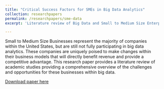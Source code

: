 ```yaml
---
title: "Critical Success Factors for SMEs in Big Data Analytics"
collection: researchpapers
permalink: /researchpapers/sme-data
excerpt: 'Literature review of Big Data and Small to Medium Size Enterprise Readiness.'

---
```


Small to Medium Size Businesses represent the majority of companies within the United States, but are still not fully participating in big data analytics. These companies are uniquely poised to make changes within their business models that will directly benefit revenue and provide a competitive advantage. This research paper provides a literature review of academic studies providing a comprehensive overview of the challenges and opportunities for these businesses within big data.

[Download paper here](http://adamsallisong.github.io/files/sme_data.pdf)
